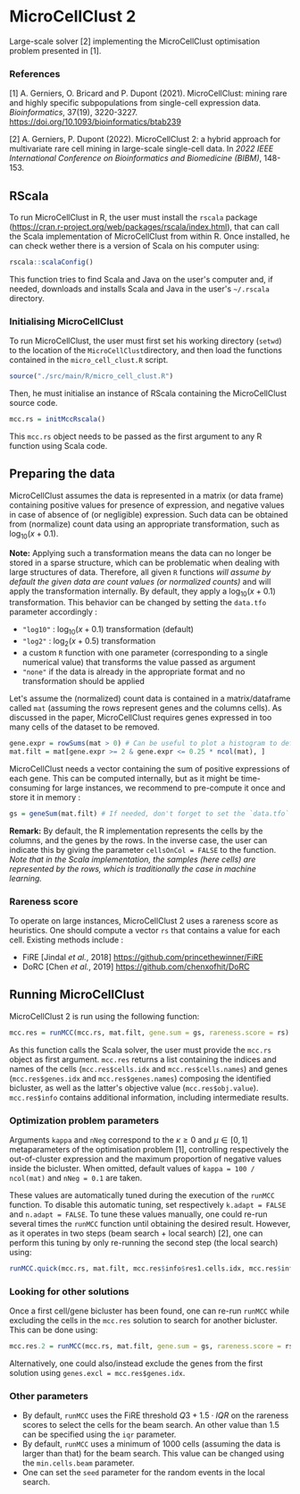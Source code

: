 # MicroCellClust 2

Large-scale solver [2] implementing the MicroCellClust optimisation problem presented in [1]. 

### References

[1] A. Gerniers, O. Bricard and P. Dupont (2021). MicroCellClust: mining rare and highly specific subpopulations from single-cell expression data. *Bioinformatics*, 37(19), 3220-3227. https://doi.org/10.1093/bioinformatics/btab239

[2] A. Gerniers, P. Dupont (2022). MicroCellClust 2: a hybrid approach for multivariate rare cell mining in large-scale single-cell data. In *2022 IEEE International Conference on Bioinformatics and Biomedicine (BIBM)*, 148-153.


## RScala

To run MicroCellClust in R, the user must install the `rscala` package (https://cran.r-project.org/web/packages/rscala/index.html), that can call the Scala implementation of MicroCellClust from within R. Once installed, he can check wether there is a version of Scala on his computer using:

``` R
rscala::scalaConfig()
```
This function tries to find Scala and Java on the user's computer and, if needed, downloads and installs Scala and Java in the user's `~/.rscala` directory.


### Initialising MicroCellClust

To run MicroCellClust, the user must first set his working directory (`setwd`) to the location of the `MicroCellClust`directory, and then load the functions contained in the `micro_cell_clust.R` script.
``` R
source("./src/main/R/micro_cell_clust.R")
```
Then, he must initialise an instance of RScala containing the MicroCellClust source code.
``` R
mcc.rs = initMccRscala()
```
This `mcc.rs` object needs to be passed as the first argument to any R function using Scala code.


## Preparing the data

MicroCellClust assumes the data is represented in a matrix (or data frame) containing positive values for presence of expression, and negative values in case of absence of (or negligible) expression. Such data can be obtained from (normalize) count data using an appropriate transformation, such as $\log_{10}(x + 0.1)$.

**Note:** Applying such a transformation means the data can no longer be stored in a sparse structure, which can be problematic when dealing with large structures of data. Therefore, all given `R` functions *will assume by default the given data are count values (or normalized counts)* and will apply the transformation internally. By default, they apply a $\log_{10}(x + 0.1)$ transformation. This behavior can be changed by setting the `data.tfo` parameter accordingly :

* `"log10"` : $\log_{10}(x + 0.1)$ transformation (default)
* `"log2"` : $\log_{2}(x + 0.5)$ transformation
* a custom `R` function with one parameter (corresponding to a single numerical value) that transforms the value passed as argument
* `"none"` if the data is already in the appropriate format and no transformation should be applied

Let's assume the (normalized) count data is contained in a matrix/dataframe called `mat` (assuming the rows represent genes and the columns cells). As discussed in the paper, MicroCellClust requires genes expressed in too many cells of the dataset to be removed.
``` R
gene.expr = rowSums(mat > 0) # Can be useful to plot a histogram to define a threshold. Typically keeping genes expressed in less that 25% keeps the vast majority of the genes
mat.filt = mat[gene.expr >= 2 & gene.expr <= 0.25 * ncol(mat), ]
```

MicroCellClust needs a vector containing the sum of positive expressions of each gene. This can be computed internally, but as it might be time-consuming for large instances, we recommend to pre-compute it once and store it in memory :
```R
gs = geneSum(mat.filt) # If needed, don't forget to set the `data.tfo` argument
```
**Remark:** By default, the R implementation represents the cells by the columns, and the genes by the rows. In the inverse case, the user can indicate this by giving the parameter `cellsOnCol = FALSE` to the function. *Note that in the Scala implementation, the samples (here cells) are represented by the rows, which is traditionally the case in machine learning.*


### Rareness score
To operate on large instances, MicroCellClust 2 uses a rareness score as heuristics. One should compute a vector `rs` that contains a value for each cell. Existing methods include :
* FiRE [Jindal *et al.*, 2018] https://github.com/princethewinner/FiRE
* DoRC [Chen *et al.*, 2019] https://github.com/chenxofhit/DoRC


## Running MicroCellClust

MicroCellClust 2 is run using the following function:
``` R
mcc.res = runMCC(mcc.rs, mat.filt, gene.sum = gs, rareness.score = rs) # If needed, don't forget to set the `data.tfo` and `cellesOnCol` arguments
```
As this function calls the Scala solver, the user must provide the `mcc.rs` object as first argument. `mcc.res` returns a list containing the indices and names of the cells (`mcc.res$cells.idx` and `mcc.res$cells.names`) and genes (`mcc.res$genes.idx` and `mcc.res$genes.names`) composing the identified bicluster, as well as the latter's objective value (`mcc.res$obj.value`). `mcc.res$info` contains additional information, including intermediate results.

### Optimization problem parameters

Arguments `kappa` and `nNeg` correspond to the $\kappa \ge 0$ and $\mu \in [0, 1]$ metaparameters of the optimisation problem [1], controlling respectively the out-of-cluster expression and the maximum proportion of negative values inside the bicluster. When omitted, default values of `kappa = 100 / ncol(mat)` and `nNeg = 0.1` are taken. 

These values are automatically tuned during the execution of the `runMCC` function. To disable this automatic tuning, set respectively `k.adapt = FALSE` and `n.adapt = FALSE`. To tune these values manually, one could re-run several times the `runMCC` function until obtaining the desired result. However, as it operates in two steps (beam search + local search) [2], one can perform this tuning by only re-running the second step (the local search) using:
``` R
runMCC.quick(mcc.rs, mat.filt, mcc.res$info$res1.cells.idx, mcc.res$info$res1.genes.idx, gene.sum = gs) # mcc.res$info$res1.___ contains the result of the first step (beam search), which will be used as initial solution
```

### Looking for other solutions

Once a first cell/gene bicluster has been found, one can re-run `runMCC` while excluding the cells in the `mcc.res` solution to search for another bicluster. This can be done using:
``` R
mcc.res.2 = runMCC(mcc.rs, mat.filt, gene.sum = gs, rareness.score = rs, cells.excl = mcc.res$cells.idx) # If needed, don't forget to set the `data.tfo` and `cellesOnCol` arguments
```
Alternatively, one could also/instead exclude the genes from the first solution using `genes.excl = mcc.res$genes.idx`.


### Other parameters

* By default, `runMCC` uses the FiRE threshold $Q3 + 1.5 \cdot IQR$ on the rareness scores to select the cells for the beam search. An other value than $1.5$ can be specified using the `iqr` parameter. 
* By default, `runMCC` uses a minimum of 1000 cells (assuming the data is larger than that) for the beam search. This value can be changed using the `min.cells.beam` parameter.
* One can set the `seed` parameter for the random events in the local search.

